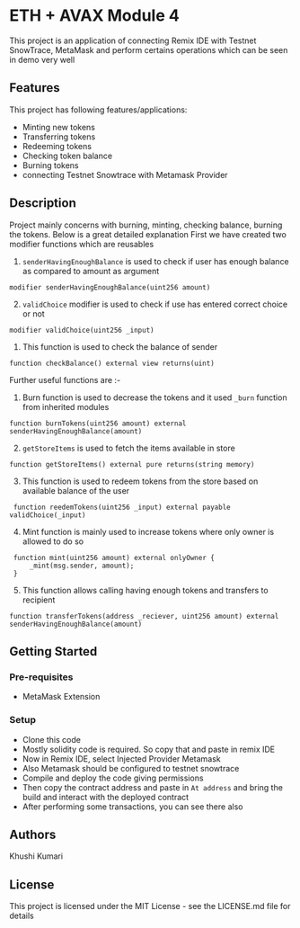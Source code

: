 # ETH + AVAX Module 4

This project is an application of connecting Remix IDE with Testnet SnowTrace, MetaMask and perform certains operations which can be seen in demo very well

## Features

This project has following features/applications:
- Minting new tokens
- Transferring tokens
- Redeeming tokens
- Checking token balance
- Burning tokens
- connecting Testnet Snowtrace with Metamask Provider


## Description
Project mainly concerns with burning, minting, checking balance, burning the tokens. Below is a great detailed explanation
First we have created two modifier functions which are reusables
1. `senderHavingEnoughBalance` is used to check if user has enough balance as compared to amount as argument
```solidity
modifier senderHavingEnoughBalance(uint256 amount)
```
2. `validChoice` modifier is used to check if use has entered correct choice or not
```solidity
modifier validChoice(uint256 _input)
```
1. This function is used to check the balance of sender
```solidity
function checkBalance() external view returns(uint)
```

Further useful functions are :- 

1. Burn function is used to decrease the tokens and it used `_burn` function from inherited modules
```solidity
function burnTokens(uint256 amount) external senderHavingEnoughBalance(amount)
```

2. `getStoreItems` is used to fetch the items available in store
```solidity
function getStoreItems() external pure returns(string memory)
```

3. This function is used to redeem tokens from the store based on available balance of the user
```solidity
 function reedemTokens(uint256 _input) external payable validChoice(_input)
```
4. Mint function is mainly used to increase tokens where only owner is allowed to do so
```solidity
 function mint(uint256 amount) external onlyOwner {
     _mint(msg.sender, amount);
 }
```
5. This function allows calling having enough tokens and transfers to recipient
```solidity
function transferTokens(address _reciever, uint256 amount) external senderHavingEnoughBalance(amount)
```

## Getting Started
### Pre-requisites
- MetaMask Extension

### Setup
- Clone this code
- Mostly solidity code is required. So copy that and paste in remix IDE
- Now in Remix IDE, select Injected Provider Metamask
- Also Metamask should be configured to testnet snowtrace
- Compile and deploy the code giving permissions
- Then copy the contract address and paste in `At address` and bring the build and interact with the deployed contract
- After performing some transactions, you can see there also

## Authors
Khushi Kumari

## License
This project is licensed under the MIT License - see the LICENSE.md file for details
